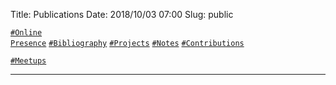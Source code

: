 Title:          Publications
Date:           2018/10/03 07:00
Slug:           public

<code><a href="/public.html#OnlinePresence">\#Online Presence</a></code>
<code><a href="/public.html#Bibliography">\#Bibliography</a></code>
<code><a href="/public.html#Projects">\#Projects</a></code>
<code><a href="/public.html#Notes">\#Notes</a></code>
<code><a href="/public.html#Contributions">\#Contributions</a></code>
<!-- <code><a href="/public.html#Worksheets">\#Worksheets</a></code> --> <!-- TODO -->
<code><a href="/public.html#Meetups">\#Meetups</a></code>

<hr />
